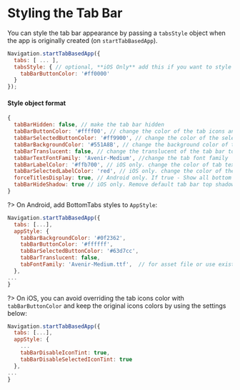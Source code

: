 # Styling the Tab Bar

You can style the tab bar appearance by passing a `tabsStyle` object when the app is originally created (on `startTabBasedApp`).

```js
Navigation.startTabBasedApp({
  tabs: [ ... ],
  tabsStyle: { // optional, **iOS Only** add this if you want to style the tab bar beyond the defaults
    tabBarButtonColor: '#ff0000'
  }
});
```

#### Style object format

```js
{
  tabBarHidden: false, // make the tab bar hidden
  tabBarButtonColor: '#ffff00', // change the color of the tab icons and text (also unselected)
  tabBarSelectedButtonColor: '#ff9900', // change the color of the selected tab icon and text (only selected)
  tabBarBackgroundColor: '#551A8B', // change the background color of the tab bar
  tabBarTranslucent: false, // change the translucent of the tab bar to false
  tabBarTextFontFamily: 'Avenir-Medium', //change the tab font family
  tabBarLabelColor: '#ffb700', // iOS only. change the color of tab text
  tabBarSelectedLabelColor: 'red', // iOS only. change the color of the selected tab text
  forceTitlesDisplay: true, // Android only. If true - Show all bottom tab labels. If false - only the selected tab's label is visible.
  tabBarHideShadow: true // iOS only. Remove default tab bar top shadow (hairline)
}
```

?> On Android, add BottomTabs styles to `AppStyle`:

```js
Navigation.startTabBasedApp({
  tabs: [...],
  appStyle: {
    tabBarBackgroundColor: '#0f2362',
    tabBarButtonColor: '#ffffff',
    tabBarSelectedButtonColor: '#63d7cc',
    tabBarTranslucent: false,
    tabFontFamily: 'Avenir-Medium.ttf',  // for asset file or use existing font family name
  },
...
}
```

?> On iOS, you can avoid overriding the tab icons color with `tabBarButtonColor` and keep the original icons colors by using the settings below:

```js
Navigation.startTabBasedApp({
  tabs: [...],
  appStyle: {
    ...
    tabBarDisableIconTint: true,
    tabBarDisableSelectedIconTint: true
  },
...
}
```
